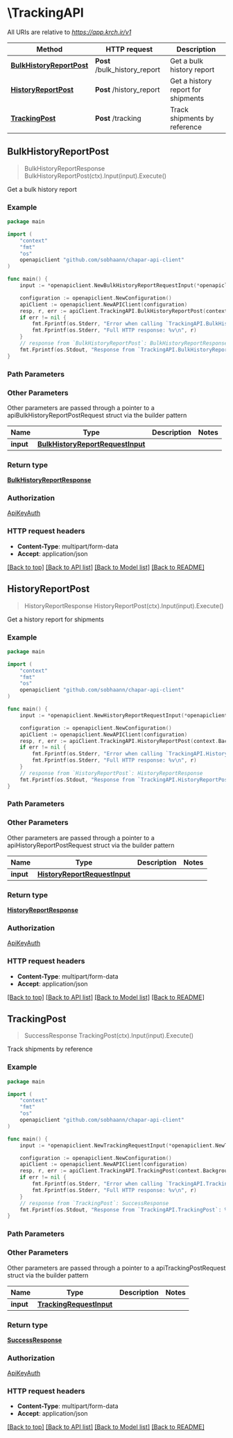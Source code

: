 # \TrackingAPI

All URIs are relative to *https://app.krch.ir/v1*

Method | HTTP request | Description
------------- | ------------- | -------------
[**BulkHistoryReportPost**](TrackingAPI.md#BulkHistoryReportPost) | **Post** /bulk_history_report | Get a bulk history report
[**HistoryReportPost**](TrackingAPI.md#HistoryReportPost) | **Post** /history_report | Get a history report for shipments
[**TrackingPost**](TrackingAPI.md#TrackingPost) | **Post** /tracking | Track shipments by reference



## BulkHistoryReportPost

> BulkHistoryReportResponse BulkHistoryReportPost(ctx).Input(input).Execute()

Get a bulk history report



### Example

```go
package main

import (
	"context"
	"fmt"
	"os"
	openapiclient "github.com/sobhaann/chapar-api-client"
)

func main() {
	input := *openapiclient.NewBulkHistoryReportRequestInput(*openapiclient.NewUser("test", "1234"), []string{"54100003992527101"}) // BulkHistoryReportRequestInput | 

	configuration := openapiclient.NewConfiguration()
	apiClient := openapiclient.NewAPIClient(configuration)
	resp, r, err := apiClient.TrackingAPI.BulkHistoryReportPost(context.Background()).Input(input).Execute()
	if err != nil {
		fmt.Fprintf(os.Stderr, "Error when calling `TrackingAPI.BulkHistoryReportPost``: %v\n", err)
		fmt.Fprintf(os.Stderr, "Full HTTP response: %v\n", r)
	}
	// response from `BulkHistoryReportPost`: BulkHistoryReportResponse
	fmt.Fprintf(os.Stdout, "Response from `TrackingAPI.BulkHistoryReportPost`: %v\n", resp)
}
```

### Path Parameters



### Other Parameters

Other parameters are passed through a pointer to a apiBulkHistoryReportPostRequest struct via the builder pattern


Name | Type | Description  | Notes
------------- | ------------- | ------------- | -------------
 **input** | [**BulkHistoryReportRequestInput**](BulkHistoryReportRequestInput.md) |  | 

### Return type

[**BulkHistoryReportResponse**](BulkHistoryReportResponse.md)

### Authorization

[ApiKeyAuth](../README.md#ApiKeyAuth)

### HTTP request headers

- **Content-Type**: multipart/form-data
- **Accept**: application/json

[[Back to top]](#) [[Back to API list]](../README.md#documentation-for-api-endpoints)
[[Back to Model list]](../README.md#documentation-for-models)
[[Back to README]](../README.md)


## HistoryReportPost

> HistoryReportResponse HistoryReportPost(ctx).Input(input).Execute()

Get a history report for shipments



### Example

```go
package main

import (
	"context"
	"fmt"
	"os"
	openapiclient "github.com/sobhaann/chapar-api-client"
)

func main() {
	input := *openapiclient.NewHistoryReportRequestInput(*openapiclient.NewUser("test", "1234"), *openapiclient.NewHistoryReportRequestInputDate()) // HistoryReportRequestInput | 

	configuration := openapiclient.NewConfiguration()
	apiClient := openapiclient.NewAPIClient(configuration)
	resp, r, err := apiClient.TrackingAPI.HistoryReportPost(context.Background()).Input(input).Execute()
	if err != nil {
		fmt.Fprintf(os.Stderr, "Error when calling `TrackingAPI.HistoryReportPost``: %v\n", err)
		fmt.Fprintf(os.Stderr, "Full HTTP response: %v\n", r)
	}
	// response from `HistoryReportPost`: HistoryReportResponse
	fmt.Fprintf(os.Stdout, "Response from `TrackingAPI.HistoryReportPost`: %v\n", resp)
}
```

### Path Parameters



### Other Parameters

Other parameters are passed through a pointer to a apiHistoryReportPostRequest struct via the builder pattern


Name | Type | Description  | Notes
------------- | ------------- | ------------- | -------------
 **input** | [**HistoryReportRequestInput**](HistoryReportRequestInput.md) |  | 

### Return type

[**HistoryReportResponse**](HistoryReportResponse.md)

### Authorization

[ApiKeyAuth](../README.md#ApiKeyAuth)

### HTTP request headers

- **Content-Type**: multipart/form-data
- **Accept**: application/json

[[Back to top]](#) [[Back to API list]](../README.md#documentation-for-api-endpoints)
[[Back to Model list]](../README.md#documentation-for-models)
[[Back to README]](../README.md)


## TrackingPost

> SuccessResponse TrackingPost(ctx).Input(input).Execute()

Track shipments by reference



### Example

```go
package main

import (
	"context"
	"fmt"
	"os"
	openapiclient "github.com/sobhaann/chapar-api-client"
)

func main() {
	input := *openapiclient.NewTrackingRequestInput(*openapiclient.NewTrackingRequestInputOrder()) // TrackingRequestInput | 

	configuration := openapiclient.NewConfiguration()
	apiClient := openapiclient.NewAPIClient(configuration)
	resp, r, err := apiClient.TrackingAPI.TrackingPost(context.Background()).Input(input).Execute()
	if err != nil {
		fmt.Fprintf(os.Stderr, "Error when calling `TrackingAPI.TrackingPost``: %v\n", err)
		fmt.Fprintf(os.Stderr, "Full HTTP response: %v\n", r)
	}
	// response from `TrackingPost`: SuccessResponse
	fmt.Fprintf(os.Stdout, "Response from `TrackingAPI.TrackingPost`: %v\n", resp)
}
```

### Path Parameters



### Other Parameters

Other parameters are passed through a pointer to a apiTrackingPostRequest struct via the builder pattern


Name | Type | Description  | Notes
------------- | ------------- | ------------- | -------------
 **input** | [**TrackingRequestInput**](TrackingRequestInput.md) |  | 

### Return type

[**SuccessResponse**](SuccessResponse.md)

### Authorization

[ApiKeyAuth](../README.md#ApiKeyAuth)

### HTTP request headers

- **Content-Type**: multipart/form-data
- **Accept**: application/json

[[Back to top]](#) [[Back to API list]](../README.md#documentation-for-api-endpoints)
[[Back to Model list]](../README.md#documentation-for-models)
[[Back to README]](../README.md)


